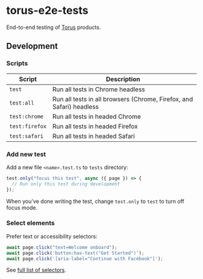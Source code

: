 # torus-e2e-tests

End-to-end testing of [Torus] products.

## Development

### Scripts

| Script         | Description                                                          |
| -------------- | -------------------------------------------------------------------- |
| `test`         | Run all tests in Chrome headless                                     |
| `test:all`     | Run all tests in all browsers (Chrome, Firefox, and Safari) headless |
| `test:chrome`  | Run all tests in headed Chrome                                       |
| `test:firefox` | Run all tests in headed Firefox                                      |
| `test:safari`  | Run all tests in headed Safari                                       |

### Add new test

Add a new file `<name>.test.ts` to `tests` directory:

```ts
test.only("focus this test", async ({ page }) => {
  // Run only this test during development
});
```

When you've done writing the test, change `test.only` to `test` to turn off focus mode.

### Select elements

Prefer text or accessibility selectors:

```ts
await page.click("text=Welcome onboard");
await page.click('button:has-text("Get Started")');
await page.click('[aria-label="Continue with Facebook"]');
```

See [full list of selectors](https://playwright.dev/docs/selectors/#quick-guide).

<!-- Links -->

[torus]: https://tor.us
